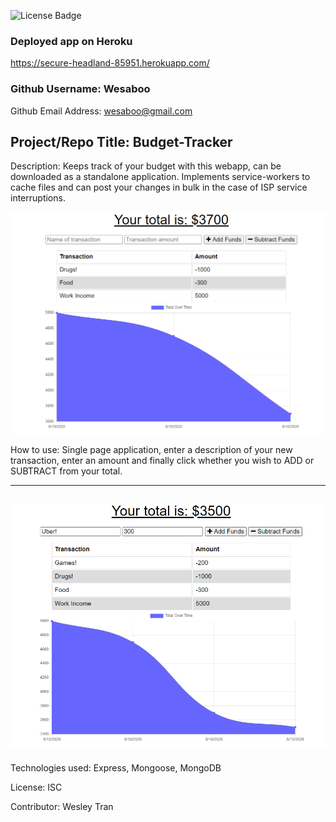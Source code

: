 ![License Badge](https://img.shields.io/badge/License-ISC-green.svg)

### Deployed app on Heroku 
https://secure-headland-85951.herokuapp.com/

### Github Username: Wesaboo

Github Email Address: wesaboo@gmail.com

## Project/Repo Title: Budget-Tracker

Description: Keeps track of your budget with this webapp, can be downloaded as a standalone application. Implements service-workers to cache files and can post your changes in bulk in the case of ISP service interruptions.

![Screenshot](/assets/images/screenshot.png)

How to use: Single page application, enter a description of your new transaction, enter an amount and finally click whether you wish to ADD or SUBTRACT from your total.

---
![Screenshot](/assets/images/screenshot2.png)
---
Technologies used: Express, Mongoose, MongoDB

License: ISC

Contributor: Wesley Tran
